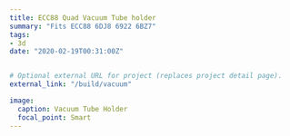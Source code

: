 ```yaml
---
title: ECC88 Quad Vacuum Tube holder
summary: "Fits ECC88 6DJ8 6922 6BZ7"		 
tags:
- 3d
date: "2020-02-19T00:31:00Z"


# Optional external URL for project (replaces project detail page).
external_link: "/build/vacuum"

image:
  caption: Vacuum Tube Holder
  focal_point: Smart
---
```


